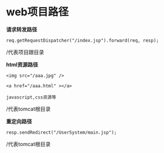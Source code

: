 # web项目路径

**请求转发路径**

```
req.getRequestDispatcher("/index.jsp").forward(req, resp);
```

/代表项目跟目录

 

**html资源路径**

`<img src="/aaa.jpg" />`

`<a href="/aaa.html" ></a>`

`javascript,css资源等`

/代表tomcat根目录

 

**重定向路径**

`resp.sendRedirect("/UserSystem/main.jsp");`

/代表tomcat根目录